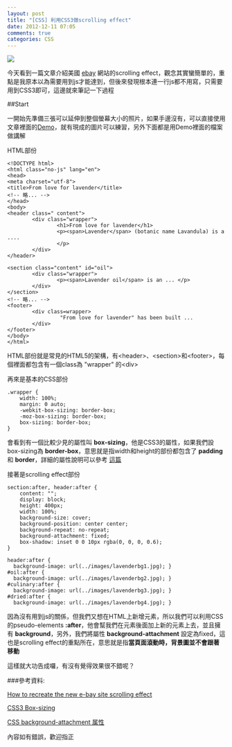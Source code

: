 ```yaml
---
layout: post
title: "[CSS] 利用CSS3做scrolling effect"
date: 2012-12-11 07:05
comments: true
categories: CSS
---
```


<img src="https://lh6.googleusercontent.com/-URpPFCw8GZY/UMZ5NsXYJuI/AAAAAAAACC4/Bjab2PYz86w/s1077/2012-12-11_071208.jpg" />

今天看到一篇文章介紹美國 <a href="http://www.ebay.com/new" target="_blank">ebay</a> 網站的scrolling effect，觀念其實蠻簡單的，重點是我原本以為需要用到js才能達到，但後來發現根本連一行js都不用寫，只需要用到CSS3即可，這邊就來筆記一下過程

<!--more-->

##Start

一開始先準備三張可以延伸到整個螢幕大小的照片，如果手邊沒有，可以直接使用文章裡面的<a href="pepsized.com/wp-content/uploads/2012/11/lavender.zip" target="_blank">Demo</a>，就有現成的圖片可以練習，另外下面都是用Demo裡面的檔案做講解

HTML部份

	<!DOCTYPE html>
	<html class="no-js" lang="en">
	<head>
	<meta charset="utf-8">
	<title>From love for lavender</title>
	<!-- 略... -->
	</head>
	<body>
	<header class=" content">
			<div class="wrapper">
					<h1>From love for lavender</h1>
					<p><span>Lavender</span> (botanic name Lavandula) is a ....
					</p>
			</div>
	</header>

	<section class="content" id="oil">
			<div class="wrapper">
					<p><span>Lavender oil</span> is an ... </p>
			</div>
	</section>
	<!-- 略... -->
	<footer>
			<div class=wrapper>
					 "From love for lavender" has been built ...
			</div>
	</footer>
	</body>
	</html>
	
HTML部份就是常見的HTML5的架構，有&lt;header&gt;、&lt;section&gt;和&lt;footer&gt;，每個裡面都包含有一個class為 "wrapper" 的&lt;div&gt;

再來是基本的CSS部份

	.wrapper {
		width: 100%;
		margin: 0 auto;
		-webkit-box-sizing: border-box;
		-moz-box-sizing: border-box;
		box-sizing: border-box; 
	}
	
會看到有一個比較少見的屬性叫 **box-sizing**，他是CSS3的屬性，如果我們設box-sizing為 **border-box**，意思就是指width和height的部份都包含了 **padding** 和 **border**，詳細的屬性說明可以參考 <a href="http://www.w3cplus.com/content/css3-box-sizing" target="_blank">這篇</a>

接著是scrolling effect部份

	section:after, header:after {
		content: "";
		display: block;
		height: 400px;
		width: 100%;
		background-size: cover;
		background-position: center center;
		background-repeat: no-repeat;
		background-attachment: fixed;
		box-shadow: inset 0 0 10px rgba(0, 0, 0, 0.6); 
	}
	
	header:after {
	  background-image: url(../images/lavenderbg1.jpg); }
	#oil:after {
	  background-image: url(../images/lavenderbg2.jpg); }
	#culinary:after {
	  background-image: url(../images/lavenderbg3.jpg); }
	#dried:after {
	  background-image: url(../images/lavenderbg4.jpg); }
	
因為沒有用到js的關係，但我們又想在HTML上新增元素，所以我們可以利用CSS的pseudo-elements **:after**，他會幫我們在元素後面加上新的元素上去，並且擁有 **background**，另外，我們將屬性 **background-attachment** 設定為fixed，這也是scrolling effect的重點所在，意思就是指**當頁面滾動時，背景圖並不會跟著移動**

這樣就大功告成囉，有沒有覺得效果很不錯呢？

###參考資料:

<a href="http://pepsized.com/how-to-recreate-the-new-e-bay-site-scrolling-effect/?utm_source=CSS+Weekly&utm_campaign=CSS_Weekly_Issue_33&utm_medium=web" target="_blank">How to recreate the new e-bay site scrolling effect</a>

<a href="http://www.w3cplus.com/content/css3-box-sizing" target="_blank">CSS3 Box-sizing </a>

<a href="http://www.w3school.com.cn/css/pr_background-attachment.asp" target="_blank">CSS background-attachment 属性</a>

內容如有錯誤，歡迎指正
